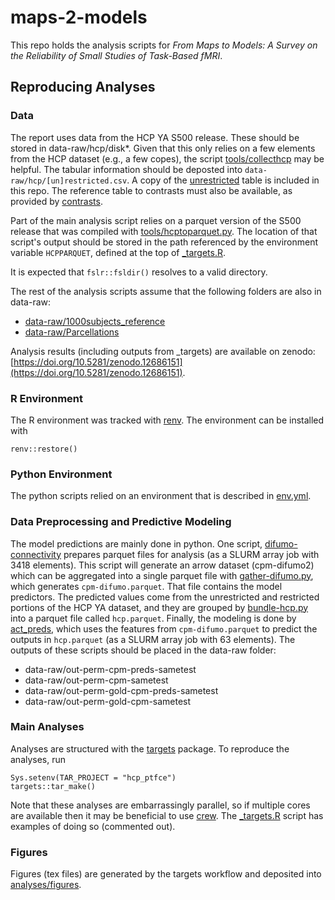 
# maps-2-models

<!-- badges: start -->
<!-- badges: end -->

This repo holds the analysis scripts for *From Maps to Models: A Survey on the Reliability of Small Studies of Task-Based fMRI*.

## Reproducing Analyses

### Data

The report uses data from the HCP YA S500 release. These should be stored in data-raw/hcp/disk*. Given that this only relies on a few elements from the HCP dataset (e.g., a few copes), the script [tools/collecthcp](tools/collecthcp) may be helpful. The tabular information should be deposted into `data-raw/hcp/[un]restricted.csv`. A copy of the [unrestricted](data/hcp/unrestricted.csv) table is included in this repo. The reference table to contrasts must also be available, as provided by [contrasts](data/hcp/contrasts.csv).

Part of the main analysis script relies on a parquet version of the S500 release that was compiled with [tools/hcptoparquet.py](tools/hcptoparquet.py). The location of that script's output should be stored in the path referenced by the environment variable `HCPPARQUET`, defined at the top of [_targets.R](_targets.R).

It is expected that `fslr::fsldir()` resolves to a valid directory.

The rest of the analysis scripts assume that the following folders are also in data-raw:

- [data-raw/1000subjects_reference](https://github.com/ThomasYeoLab/CBIG/tree/80cf681d25ef8a0d259c5773e92f0d39537aaca1/stable_projects/brain_parcellation/Yeo2011_fcMRI_clustering/1000subjects_reference)
- [data-raw/Parcellations](https://github.com/ThomasYeoLab/CBIG/tree/80cf681d25ef8a0d259c5773e92f0d39537aaca1/stable_projects/brain_parcellation/Schaefer2018_LocalGlobal/Parcellations)

Analysis results (including outputs from _targets) are available on zenodo: [https://doi.org/10.5281/zenodo.12686151](https://doi.org/10.5281/zenodo.12686151).

### R Environment

The R environment was tracked with [renv](https://rstudio.github.io/renv/index.html). The environment can be installed with

```{r}
renv::restore()
```

### Python Environment

The python scripts relied on an environment that is described in [env.yml](tools/env.yml).

### Data Preprocessing and Predictive Modeling

The model predictions are mainly done in python. One script, [difumo-connectivity](tools/difumo-connectivity) prepares parquet files for analysis (as a SLURM array job with 3418 elements). This script will generate an arrow dataset (cpm-difumo2) which can be aggregated into a single parquet file with [gather-difumo.py](tools/gather-difumo.py), which generates `cpm-difumo.parquet`. That file contains the model predictors. The predicted values come from the unrestricted and restricted portions of the HCP YA dataset, and they are grouped by [bundle-hcp.py](tools/bundle-hcp.py) into a parquet file called `hcp.parquet`. Finally, the modeling is done by [act_preds](tools/act_preds), which uses the features from `cpm-difumo.parquet` to predict the outputs in `hcp.parquet` (as a SLURM array job with 63 elements). The outputs of these scripts should be placed in the data-raw folder:

- data-raw/out-perm-cpm-preds-sametest
- data-raw/out-perm-cpm-sametest
- data-raw/out-perm-gold-cpm-preds-sametest
- data-raw/out-perm-gold-cpm-sametest

### Main Analyses

Analyses are structured with the [targets](https://github.com/ropensci/targets) package. To reproduce the analyses, run

```{r}
Sys.setenv(TAR_PROJECT = "hcp_ptfce")
targets::tar_make()
```

Note that these analyses are embarrassingly parallel, so if multiple cores are available then it may be beneficial to use [crew](https://books.ropensci.org/targets/crew.html). The [_targets.R](_targets.R) script has examples of doing so (commented out).

### Figures

Figures (tex files) are generated by the targets workflow and deposited into [analyses/figures](analyses/figures).
